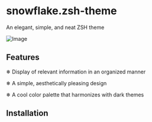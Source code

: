 # snowflake.zsh-theme
An elegant, simple, and neat ZSH theme

![Image](https://github.com/angelina-tsuboi/snowflake-zsh-theme/blob/main/snowflake_image.png?raw=true)

## Features
❄ Display of relevant information in an organized manner

❄ A simple, aesthetically pleasing design 

❄ A cool color palette that harmonizes with dark themes

## Installation
